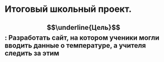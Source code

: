 # Итоговый школьный проект.
## $$\underline{Цель}$$: Разработать сайт, на котором ученики могли вводить данные о температуре, а учителя следить за этим
